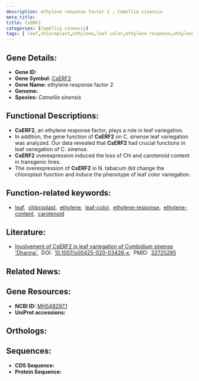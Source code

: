 ```yaml
---
description: ethylene response factor 2 ; Camellia sinensis
meta_title:
title: CsERF2
categories: [Camellia sinensis]
tags: [ leaf,chloroplast,ethylene,leaf color,ethylene response,ethylene content,carotenoid ]
---
```


## Gene Details:
- **Gene ID:** []()
- **Gene Symbol:** <u>CsERF2</u>
- **Gene Name:** ethylene response factor 2
- **Genome:** []()
- **Species:** *Camellia sinensis*

## Functional Descriptions:
   - **CsERF2**, an ethylene response factor, plays a role in leaf variegation.
   - In addition, the gene function of **CsERF2** on C. sinense leaf variegation was analyzed. Our data revealed that **CsERF2** had crucial functions in leaf variegation of C. sinense.
   - **CsERF2** overexpression induced the loss of Chl and carotenoid content in transgenic lines.
   - The overexpression of **CsERF2** in N. tabacum did change the chloroplast function and induce the phenotype of leaf color variegation.

## Function-related keywords:
   - [leaf](/tags/leaf/),&nbsp;&nbsp;[chloroplast](/tags/chloroplast/),&nbsp;&nbsp;[ethylene](/tags/ethylene/),&nbsp;&nbsp;[leaf-color](/tags/leaf-color/),&nbsp;&nbsp;[ethylene-response](/tags/ethylene-response/),&nbsp;&nbsp;[ethylene-content](/tags/ethylene-content/),&nbsp;&nbsp;[carotenoid](/tags/carotenoid/)

## Literature:
   - [Involvement of CsERF2 in leaf variegation of Cymbidium sinense &#x27;Dharma&#x27;.](https://doi.org/10.1007/s00425-020-03426-x)&nbsp;&nbsp;DOI:&nbsp;&nbsp;[10.1007/s00425-020-03426-x](https://doi.org/10.1007/s00425-020-03426-x);&nbsp;&nbsp;PMID:&nbsp;&nbsp;[32725285](https://pubmed.ncbi.nlm.nih.gov/32725285/)

## Related News:

## Gene Resources:
- **NCBI ID:**  [MH548297.1](https://www.ncbi.nlm.nih.gov/gene/?term=MH548297.1)
- **UniProt accessions:**  [](https://www.uniprot.org/uniprotkb//entry)

## Orthologs:

## Sequences:
- **CDS Sequence:**
- **Protein Sequence:**
